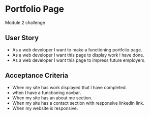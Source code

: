 # Portfolio Page
Module 2 challenge

## User Story
- As a web developer I want to make a functioning portfolio page.
- As a web developer I want this page to display work I have done.
- As a web developer I want this page to impress future employers.

## Acceptance Criteria
- When my site has work displayed that I have completed.
- when I have a functioning navbar.
- When my site has an about me section.
- When my site has a contact section with responsive linkedin link.
- When my website is responsive. 